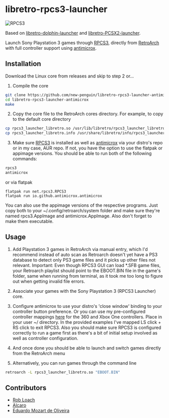# libretro-rpcs3-launcher
 ![RPCS3](https://github.com/new-penguin/libretro-rpcs3-launcher-antimicrox/assets/139792946/ef793d4b-084c-47a9-bbdb-7f5b6120b9e9)



Based on [libretro-dolphin-launcher](https://github.com/RobLoach/libretro-dolphin-launcher) and [libretro-PCSX2-launcher](https://github.com/eduardomozart/libretro-pcsx2-launcher). 

Launch Sony Playstation 3 games through [RPCS3](https://rpcs3.net/), directly from [RetroArch](http://www.libretro.com/) with full controller support using [antimicrox](https://github.com/AntiMicroX/antimicrox/).


## Installation

Download the Linux core from releases and skip to step 2 or...

1. Compile the core
  ``` bash
  git clone https://github.com/new-penguin/libretro-rpcs3-launcher-antimicrox
  cd libretro-rpcs3-launcher-antimicrox
  make
  ```

2. Copy the core file to the RetroArch cores directory. For example, to copy to the default core directory
  ``` bash
  cp rpcs3_launcher_libretro.so /usr/lib/libretro/rpcs3_launcher_libretro.so
  cp rpcs3_launcher_libretro.info /usr/share/libretro/info/rpcs3_launcher_libretro.info
  ```

3. Make sure [RPCS3](https://rpcs3.net/download) is installed as well as [antimicrox](https://github.com/AntiMicroX/antimicrox/) via your distro's repo or in my case, AUR repo. If not, you have the option to use the flatpak or appimage versions. You should be able to run both of the following commands:

  ``` bash
  rpcs3
  antimicrox
  ```
  or via flatpak
  
  ```
  flatpak run net.rpcs3.RPCS3
  flatpak run io.github.antimicrox.antimicrox
  ```
  You can also use the appimage versions of the respective programs. Just copy both to your ~/.config/retroarch/system folder and make sure they're named rpcs3.AppImage and antimicrox.AppImage. Also       don't forget to make them executable.

## Usage

1. Add Playstation 3 games in RetroArch via manual entry, which I'd recommend instead of auto scan as Retroarch doesn't yet have a PS3 database to detect only PS3 game files and it picks up other files not relevant. Important: Even though RPCS3 GUI can load *.SFB game files, your Retroarch playlist should point to the EBOOT.BIN file in the game's folder, same when running from terminal, as it took me too long to figure out when getting invalid file errors.

2. Associate your games with the Sony Playstation 3 (RPCS3 Launcher) core.

3. Configure antimicrox to use your distro's 'close window' binding to your controller button preference. Or you can use my pre-configured controller mappings [here](https://ufile.io/9t4vnq6m) for the 360 and Xbox One controllers. Place in your user ~/ directory. In the provided examples I've mapped LS click + RS click to exit RPCS3. Also you should make sure RPCS3 is configured correctly to run a game first as there's a bit of initial setup involved as well as controller configuration.
  
3. And once done you should be able to launch and switch games directly from the RetroArch menu

3. Alternatively, you can run games through the command line
  ``` bash
  retroarch -L rpcs3_launcher_libretro.so "EBOOT.BIN"
  ```

## Contributors

- [Rob Loach](http://github.com/robloach)
- [Alcaro](https://github.com/Alcaro)
- [Eduardo Mozart de Oliveira](https://github.com/coldscientist)
